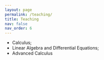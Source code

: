 ```yaml
---
layout: page
permalink: /teaching/
title: Teaching
nav: false
nav_order: 6
---
```


- Calculus; 
- Linear Algebra and Differential Equations; 
- Advanced Calculus
